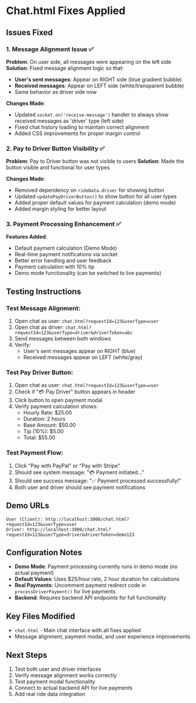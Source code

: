 # Chat.html Fixes Applied

## Issues Fixed

### 1. Message Alignment Issue ✅
**Problem**: On user side, all messages were appearing on the left side
**Solution**: Fixed message alignment logic so that:
- **User's sent messages**: Appear on RIGHT side (blue gradient bubble)
- **Received messages**: Appear on LEFT side (white/transparent bubble)
- Same behavior as driver side now

**Changes Made**:
- Updated `socket.on('receive-message')` handler to always show received messages as 'driver' type (left side)
- Fixed chat history loading to maintain correct alignment
- Added CSS improvements for proper margin control

### 2. Pay to Driver Button Visibility ✅
**Problem**: Pay to Driver button was not visible to users
**Solution**: Made the button visible and functional for user types

**Changes Made**:
- Removed dependency on `rideData.driver` for showing button
- Updated `updatePayDriverButton()` to show button for all user types
- Added proper default values for payment calculation (demo mode)
- Added margin styling for better layout

### 3. Payment Processing Enhancement ✅
**Features Added**:
- Default payment calculation (Demo Mode)
- Real-time payment notifications via socket
- Better error handling and user feedback
- Payment calculation with 10% tip
- Demo mode functionality (can be switched to live payments)

## Testing Instructions

### Test Message Alignment:
1. Open chat as user: `chat.html?requestId=123&userType=user`
2. Open chat as driver: `chat.html?requestId=123&userType=driver&driverToken=abc`
3. Send messages between both windows
4. Verify:
   - User's sent messages appear on RIGHT (blue)
   - Received messages appear on LEFT (white/gray)

### Test Pay Driver Button:
1. Open chat as user: `chat.html?requestId=123&userType=user`
2. Check if "💳 Pay Driver" button appears in header
3. Click button to open payment modal
4. Verify payment calculation shows:
   - Hourly Rate: $25.00
   - Duration: 2 hours
   - Base Amount: $50.00
   - Tip (10%): $5.00
   - Total: $55.00

### Test Payment Flow:
1. Click "Pay with PayPal" or "Pay with Stripe"
2. Should see system message: "💳 Payment initiated..."
3. Should see success message: "✅ Payment processed successfully!"
4. Both user and driver should see payment notifications

## Demo URLs

```
User (Client): http://localhost:3000/chat.html?requestId=123&userType=user
Driver: http://localhost:3000/chat.html?requestId=123&userType=driver&driverToken=demo123
```

## Configuration Notes

- **Demo Mode**: Payment processing currently runs in demo mode (no actual payment)
- **Default Values**: Uses $25/hour rate, 2 hour duration for calculations
- **Real Payments**: Uncomment payment redirect code in `processDriverPayment()` for live payments
- **Backend**: Requires backend API endpoints for full functionality

## Key Files Modified

- `chat.html` - Main chat interface with all fixes applied
- Message alignment, payment modal, and user experience improvements

## Next Steps

1. Test both user and driver interfaces
2. Verify message alignment works correctly
3. Test payment modal functionality
4. Connect to actual backend API for live payments
5. Add real ride data integration
